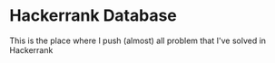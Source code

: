 # Hackerrank Database
This is the place where I push (almost) all problem that I've solved in Hackerrank
